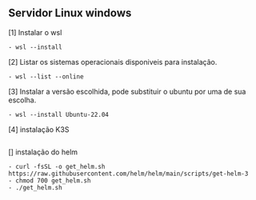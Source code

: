 ## Servidor Linux windows

[1] Instalar o wsl
```
- wsl --install
```  
[2] Listar os sistemas operacionais disponiveis para instalação.
```
- wsl --list --online
```
[3] Instalar a versão escolhida, pode substituir o ubuntu por uma de sua escolha.
```
- wsl --install Ubuntu-22.04
```

[4] instalação K3S
```
```

[] instalação do helm
```
- curl -fsSL -o get_helm.sh https://raw.githubusercontent.com/helm/helm/main/scripts/get-helm-3
- chmod 700 get_helm.sh
- ./get_helm.sh
```
